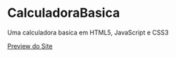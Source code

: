 # CalculadoraBasica
Uma calculadora basica em HTML5, JavaScript e CSS3

[Preview do Site](https://doggrush.github.io/CalculadoraBasica/aula.html)
